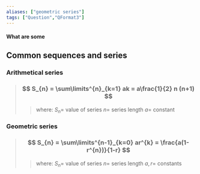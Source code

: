 ```yaml
---
aliases: ["geometric series"]
tags: ["Question","QFormat3"]
---
```


#### What are some
## Common sequences and series

### Arithmetical series
> ### $$ S_{n} = \sum\limits^{n}_{k=1} ak = a\frac{1}{2} n (n+1) $$ 
>> where:
>> $S_{n}=$ value of series 
>> $n=$ series length
>> $a=$ constant


### Geometric series

> ### $$ S_{n} = \sum\limits^{n-1}_{k=0} ar^{k} = \frac{a(1-r^{n})}{1-r} $$ 
>> where:
>> $S_{n}=$ value of series 
>> $n=$ series length
>> $a,r=$ constants
